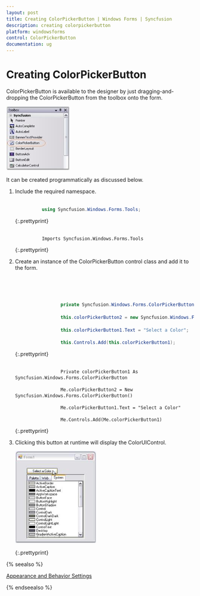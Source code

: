 ```yaml
---
layout: post
title: Creating ColorPickerButton | Windows Forms | Syncfusion
description: creating colorpickerbutton
platform: windowsforms
control: ColorPickerButton
documentation: ug
---
```

# Creating ColorPickerButton


ColorPickerButton is available to the designer by just dragging-and-dropping the ColorPickerButton from the toolbox onto the form. 

![](ColorPickerButton_images/Overview_img247.jpeg) 



It can be created programmatically as discussed below. 

1. Include the required namespace.



   ~~~ cs

             using Syncfusion.Windows.Forms.Tools;

   ~~~
   {:.prettyprint}



   ~~~ vbnet

             Imports Syncfusion.Windows.Forms.Tools

   ~~~
   {:.prettyprint}

2. Create an instance of the ColorPickerButton control class and add it to the form.
   
   
   ~~~ cs




					private Syncfusion.Windows.Forms.ColorPickerButton colorPickerButton1;

					this.colorPickerButton2 = new Syncfusion.Windows.Forms.ColorPickerButton();

					this.colorPickerButton1.Text = "Select a Color";

					this.Controls.Add(this.colorPickerButton1);

   ~~~
   {:.prettyprint}



   ~~~ vbnet

					Private colorPickerButton1 As Syncfusion.Windows.Forms.ColorPickerButton

					Me.colorPickerButton2 = New Syncfusion.Windows.Forms.ColorPickerButton()

					Me.colorPickerButton1.Text = "Select a Color"

					Me.Controls.Add(Me.colorPickerButton1)
   ~~~
   {:.prettyprint}


3. Clicking this button at runtime will display the ColorUIControl.

   ![](ColorPickerButton_images/Overview_img248.jpeg) 


   {:.prettyprint}
   
 {% seealso %}
 
[Appearance and Behavior Settings](/windowsforms/colorpickerbutton/customization-settings)

{% endseealso %}
 
 